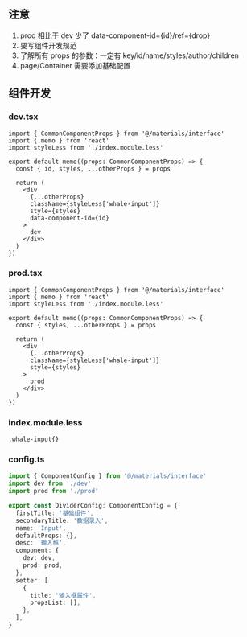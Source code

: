 ## 注意

1. prod 相比于 dev 少了 data-component-id={id}/ref={drop}
2. 要写组件开发规范
3. 了解所有 props 的参数：一定有 key/id/name/styles/author/children
4.  page/Container 需要添加基础配置



## 组件开发

### dev.tsx

```tsx
import { CommonComponentProps } from '@/materials/interface'
import { memo } from 'react'
import styleLess from './index.module.less'

export default memo((props: CommonComponentProps) => {
  const { id, styles, ...otherProps } = props

  return (
    <div
      {...otherProps}
      className={styleLess['whale-input']}
      style={styles}
      data-component-id={id}
    >
      dev
    </div>
  )
})
```



### prod.tsx

```tsx
import { CommonComponentProps } from '@/materials/interface'
import { memo } from 'react'
import styleLess from './index.module.less'

export default memo((props: CommonComponentProps) => {
  const { styles, ...otherProps } = props

  return (
    <div
      {...otherProps}
      className={styleLess['whale-input']}
      style={styles}
    >
      prod
    </div>
  )
})
```



### index.module.less

```less
.whale-input{}
```



### config.ts

```ts
import { ComponentConfig } from '@/materials/interface'
import dev from './dev'
import prod from './prod'

export const DividerConfig: ComponentConfig = {
  firstTitle: '基础组件',
  secondaryTitle: '数据录入',
  name: 'Input',
  defaultProps: {},
  desc: '输入框',
  component: {
    dev: dev,
    prod: prod,
  },
  setter: [
    {
      title: '输入框属性',
      propsList: [],
    },
  ],
}
```


